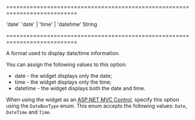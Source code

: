 <!--**
/*-------------------------------------------
    Auto-generated file. Do not modify.
-------------------------------------------

**-->
===========================================================================
<!--default-->'date'<!--/default-->
<!--acceptValues-->'date' | 'time' | 'datetime'<!--/acceptValues-->
<!--type-->String<!--/type-->
===========================================================================

<!--shortDescription-->
A format used to display date/time information.
<!--/shortDescription-->

<!--fullDescription-->
You can assign the following values to this option:

- date - the widget displays only the date;
- time - the widget displays only the time;
- datetime - the widget displays both the date and time.

When using the widget as an [ASP.NET MVC Control](/Documentation/Guide/ASP.NET_MVC_Controls/Fundamentals/), specify this option using the `DateBoxType` enum. This enum accepts the following values: `Date`, `DateTime` and `Time`.
<!--/fullDescription-->